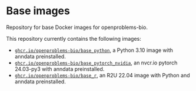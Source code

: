 # Base images

Repository for base Docker images for openproblems-bio.

This repository currently contains the following images:

* [`ghcr.io/openproblems-bio/base_python`](src/base_python), a Python 3.10 image with anndata preinstalled.
* [`ghcr.io/openproblems-bio/base_pytorch_nvidia`](src/base_pytorch_nvidia), an nvcr.io pytorch 24.03-py3 with anndata preinstalled.
* [`ghcr.io/openproblems-bio/base_r`](src/base_r), an R2U 22.04 image with Python and anndata preinstalled.
